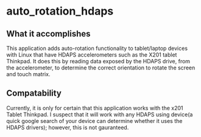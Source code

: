 # auto_rotation_hdaps

## What it accomplishes

This application adds auto-rotation functionality to tablet/laptop devices with Linux that have HDAPS accelerometers such as the X201 tablet Thinkpad. 
It does this by reading data exposed by the HDAPS drive, from the accelerometer, to determine the correct orientation to rotate the screen and touch matrix. 

## Compatability

Currently, it is only for certain that this application works with the x201 Tablet Thinkpad. I suspect that it will work with any HDAPS using device(a quick 
google search of your device can determine whether it uses the HDAPS drivers); however, this is not gauranteed. 

